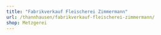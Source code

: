 ```yaml
---
title: "Fabrikverkauf Fleischerei Zimmermann"
url: /thannhausen/fabrikverkauf-fleischerei-zimmermann/
shop: Metzgerei
---
```

